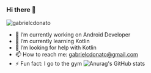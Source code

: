 ### Hi there 👋

<img src="https://komarev.com/ghpvc/?username=SEUUSUARIO&color=green" alt="gabrielcdonato" /> 

- 🔭 I’m currently working on Android Developer
- 🌱 I’m currently learning Kotlin
- 🤔 I’m looking for help with Kotlin
- 📫 How to reach me: gabrielcdonato@gmail.com
- ⚡ Fun fact: I go to the gym
![Anurag's GitHub stats](https://github-readme-stats.vercel.app/api?gabrielcdonato=anuraghazra&show_icons=true)

  
    
